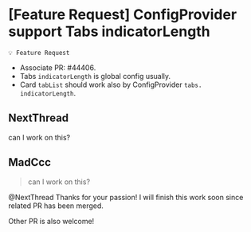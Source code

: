 # [Feature Request] ConfigProvider support Tabs indicatorLength

`💡 Feature Request`

- Associate PR: #44406.
- Tabs `indicatorLength` is global config usually.
- Card `tabList` should work also by ConfigProvider `tabs. indicatorLength`.

## NextThread

can I work on this?

## MadCcc

> can I work on this?

@NextThread Thanks for your passion! I will finish this work soon since related PR has been merged.

Other PR is also welcome!
